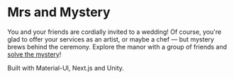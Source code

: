 # Mrs and Mystery

You and your friends are cordially invited to a wedding! Of course, you're glad to offer your services as an artist, or maybe a chef — but mystery brews behind the ceremony. Explore the manor with a group of friends and [solve the mystery](https://mrs-and-mystery.netlify.app/)! 

Built with Material-UI, Next.js and Unity. 
